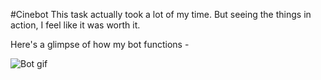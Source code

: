 #Cinebot
This task actually took a lot of my time. But seeing the things in action, I feel like it was worth it.

Here's a glimpse of how my bot functions -

![Bot gif](Record_2022-12-11-18-11-30.gif)